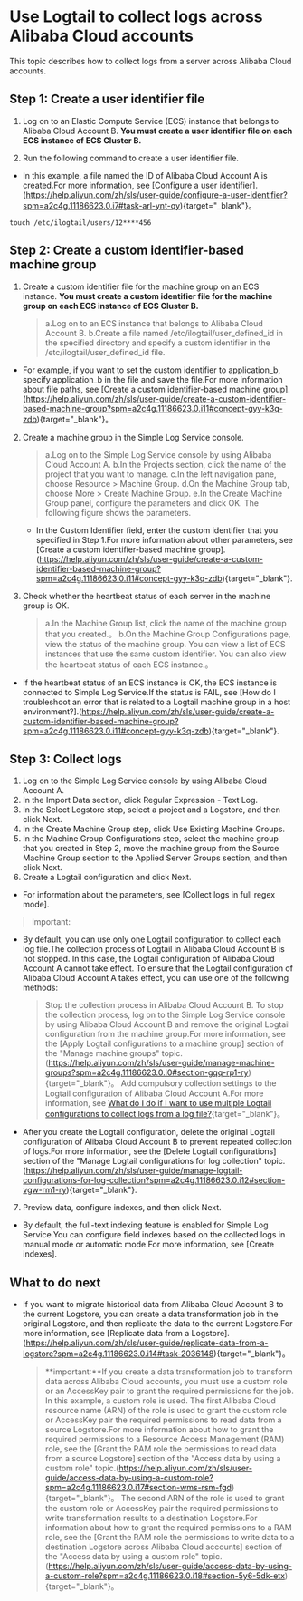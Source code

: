 # Use Logtail to collect logs across Alibaba Cloud accounts

This topic describes how to collect logs from a server across Alibaba Cloud accounts.

## Step 1: Create a user identifier file

1. Log on to an Elastic Compute Service (ECS) instance that belongs to Alibaba Cloud Account B.
   **You must create a user identifier file on each ECS instance of ECS Cluster B.**

2. Run the following command to create a user identifier file.

- In this example, a file named the ID of Alibaba Cloud Account A is created.For more information, see [Configure a user identifier].(https://help.aliyun.com/zh/sls/user-guide/configure-a-user-identifier?spm=a2c4g.11186623.0.i7#task-arl-ynt-qy){target="_blank"}。

```
touch /etc/ilogtail/users/12****456
```

## Step 2: Create a custom identifier-based machine group

1. Create a custom identifier file for the machine group on an ECS instance.
   **You must create a custom identifier file for the machine group on each ECS instance of ECS Cluster B.**
   > a.Log on to an ECS instance that belongs to Alibaba Cloud Account B.
   > b.Create a file named /etc/ilogtail/user_defined_id in the specified directory and specify a custom identifier in the /etc/ilogtail/user_defined_id file.

- For example, if you want to set the custom identifier to application_b, specify application_b in the file and save the file.For more information about file paths, see [Create a custom identifier-based machine group].(https://help.aliyun.com/zh/sls/user-guide/create-a-custom-identifier-based-machine-group?spm=a2c4g.11186623.0.i11#concept-gyy-k3q-zdb){target="_blank"}。

2. Create a machine group in the Simple Log Service console.

   > a.Log on to the Simple Log Service console by using Alibaba Cloud Account A.
   > b.In the Projects section, click the name of the project that you want to manage.
   > c.In the left navigation pane, choose Resource > Machine Group.
   > d.On the Machine Group tab, choose More > Create Machine Group.
   > e.In the Create Machine Group panel, configure the parameters and click OK. The following figure shows the parameters.

   - In the Custom Identifier field, enter the custom identifier that you specified in Step 1.For more information about other parameters, see [Create a custom identifier-based machine group].(https://help.aliyun.com/zh/sls/user-guide/create-a-custom-identifier-based-machine-group?spm=a2c4g.11186623.0.i11#concept-gyy-k3q-zdb){target="_blank"}.
3. Check whether the heartbeat status of each server in the machine group is OK.
   > a.In the Machine Group list, click the name of the machine group that you created.。
   > b.On the Machine Group Configurations page, view the status of the machine group. You can view a list of ECS instances that use the same custom identifier. You can also view the heartbeat status of each ECS instance.。

- If the heartbeat status of an ECS instance is OK, the ECS instance is connected to Simple Log Service.If the status is FAIL, see [How do I troubleshoot an error that is related to a Logtail machine group in a host environment?].(https://help.aliyun.com/zh/sls/user-guide/create-a-custom-identifier-based-machine-group?spm=a2c4g.11186623.0.i11#concept-gyy-k3q-zdb){target="_blank"}.


## Step 3: Collect logs

1. Log on to the Simple Log Service console by using Alibaba Cloud Account A.
2. In the Import Data section, click Regular Expression - Text Log.
3. In the Select Logstore step, select a project and a Logstore, and then click Next.
4. In the Create Machine Group step, click Use Existing Machine Groups.
5. In the Machine Group Configurations step, select the machine group that you created in Step 2, move the machine group from the Source Machine Group section to the Applied Server Groups section, and then click Next.
6. Create a Logtail configuration and click Next.

- For information about the parameters, see [Collect logs in full regex mode].

> Important:

- By default, you can use only one Logtail configuration to collect each log file.The collection process of Logtail in Alibaba Cloud Account B is not stopped. In this case, the Logtail configuration of Alibaba Cloud Account A cannot take effect. To ensure that the Logtail configuration of Alibaba Cloud Account A takes effect, you can use one of the following methods:
  > Stop the collection process in Alibaba Cloud Account B. To stop the collection process, log on to the Simple Log Service console by using Alibaba Cloud Account B and remove the original Logtail configuration from the machine group.For more information, see the [Apply Logtail configurations to a machine group] section of the "Manage machine groups" topic.(https://help.aliyun.com/zh/sls/user-guide/manage-machine-groups?spm=a2c4g.11186623.0.i0#section-gqq-rp1-ry){target="_blank"}。
  > Add compulsory collection settings to the Logtail configuration of Alibaba Cloud Account A.For more information, see [What do I do if I want to use multiple Logtail configurations to collect logs from a log file?](https://help.aliyun.com/zh/sls/user-guide/what-do-i-do-if-i-want-to-use-multiple-logtail-configurations-to-collect-logs-from-a-log-file?spm=a2c4g.11186623.0.i11#concept-2180900){target="_blank"}。
- After you create the Logtail configuration, delete the original Logtail configuration of Alibaba Cloud Account B to prevent repeated collection of logs.For more information, see the [Delete Logtail configurations] section of the "Manage Logtail configurations for log collection" topic.(https://help.aliyun.com/zh/sls/user-guide/manage-logtail-configurations-for-log-collection?spm=a2c4g.11186623.0.i12#section-vgw-rm1-ry){target="_blank"}.


7. Preview data, configure indexes, and then click Next.

- By default, the full-text indexing feature is enabled for Simple Log Service.You can configure field indexes based on the collected logs in manual mode or automatic mode.For more information, see [Create indexes].

## What to do next

- If you want to migrate historical data from Alibaba Cloud Account B to the current Logstore, you can create a data transformation job in the original Logstore, and then replicate the data to the current Logstore.For more information, see [Replicate data from a Logstore].(https://help.aliyun.com/zh/sls/user-guide/replicate-data-from-a-logstore?spm=a2c4g.11186623.0.i14#task-2036148){target="_blank"}。
  > **important:**If you create a data transformation job to transform data across Alibaba Cloud accounts, you must use a custom role or an AccessKey pair to grant the required permissions for the job. In this example, a custom role is used.
  > The first Alibaba Cloud resource name (ARN) of the role is used to grant the custom role or AccessKey pair the required permissions to read data from a source Logstore.For more information about how to grant the required permissions to a Resource Access Management (RAM) role, see the [Grant the RAM role the permissions to read data from a source Logstore] section of the "Access data by using a custom role" topic.(https://help.aliyun.com/zh/sls/user-guide/access-data-by-using-a-custom-role?spm=a2c4g.11186623.0.i17#section-wms-rsm-fgd){target="_blank"}。
  > The second ARN of the role is used to grant the custom role or AccessKey pair the required permissions to write transformation results to a destination Logstore.For information about how to grant the required permissions to a RAM role, see the [Grant the RAM role the permissions to write data to a destination Logstore across Alibaba Cloud accounts] section of the "Access data by using a custom role" topic.(https://help.aliyun.com/zh/sls/user-guide/access-data-by-using-a-custom-role?spm=a2c4g.11186623.0.i18#section-5y6-5dk-etx){target="_blank"}。
